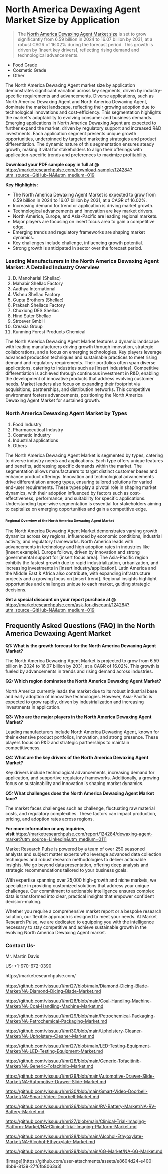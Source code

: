 <h1>North America Dewaxing Agent Market&nbsp;Size by Application</h1><blockquote><p>The <a href="https://marketresearchpulse.com/download-sample/124284?utm_source=GitHub-NA&amp;utm_medium=019">North America Dewaxing Agent Market size</a> is set to grow significantly from 6.59 billion in 2024 to 16.07 billion by 2031, at a robust CAGR of 16.02% during the forecast period. This growth is driven by [insert key drivers], reflecting rising demand and technological advancements.</p></blockquote><ul><li>Food Grade<li> Cosmetic Grade<li> Other</li></ul><p>The North America Dewaxing Agent market size by application demonstrates significant variation across key segments, driven by industry-specific requirements and advancements. Diverse applications, such as North America Dewaxing Agent and North America Dewaxing Agent, dominate the market landscape, reflecting their growing adoption due to technological innovations and cost-efficiency. This segmentation highlights the market's adaptability to evolving consumer and business demands. Emerging applications in North America Dewaxing Agent are expected to further expand the market, driven by regulatory support and increased R&D investments. Each application segment presents unique growth opportunities, underpinned by targeted marketing strategies and product differentiation. The dynamic nature of this segmentation ensures steady growth, making it vital for stakeholders to align their offerings with application-specific trends and preferences to maximize profitability.</p><p><strong>Download your PDF sample copy in full at @ </strong><a href="https://marketresearchpulse.com/download-sample/124284?utm_source=GitHub-NA&amp;utm_medium=019">https://marketresearchpulse.com/download-sample/124284?utm_source=GitHub-NA&amp;utm_medium=019</a></p><p><strong>Key Highlights: </strong></p><ul><li>The North America Dewaxing Agent Market is expected to grow from 6.59 billion in 2024 to 16.07 billion by 2031, at a CAGR of 16.02%.</li><li>Increasing demand for trend or application is driving market growth.</li><li>Technological advancements and innovation are key market drivers.</li><li>North America, Europe, and Asia-Pacific are leading regional markets.</li><li>Major players are focusing on insert focus area to gain a competitive edge.</li><li>Emerging trends and regulatory frameworks are shaping market dynamics.</li><li>Key challenges include challenge, influencing growth potential.</li><li>Strong growth is anticipated in sector over the forecast period.</li></ul><h3>Leading Manufacturers in the North America Dewaxing Agent Market: A Detailed Industry Overview</h3><ol><li>D. Manoharlal (Shellac)</li><li>Mahabir Shellac Factory</li><li>Aadhya International</li><li>Vishnu Shellac Factory</li><li>Gupta Brothers (Shellac)</li><li>Prakash Shellacs Factory</li><li>Chuxiong DES Shellac</li><li>Hind Suter Shellac</li><li>Stroever GmbH</li><li>Creasia Group</li><li>Kunming Forest Products Chemical</li></ol><div class="flex max-w-full flex-col flex-grow"><div class="min-h-8 text-message flex w-full flex-col items-end gap-2 whitespace-normal break-words [.text-message+&amp;]:mt-5" dir="auto" data-message-author-role="assistant" data-message-id="fd8432e4-4910-450d-b182-61b7bfb0a01f" data-message-model-slug="gpt-4o"><div class="flex w-full flex-col gap-1 empty:hidden first:pt-[3px]"><div class="markdown prose w-full break-words dark:prose-invert light"><p>The North America Dewaxing Agent Market features a dynamic landscape with leading manufacturers driving growth through innovation, strategic collaborations, and a focus on emerging technologies. Key players leverage advanced production techniques and sustainable practices to meet rising demand and regulatory requirements. Their portfolios often span diverse applications, catering to industries such as [insert industries]. Competitive differentiation is achieved through continuous investment in R&amp;D, enabling the development of innovative products that address evolving customer needs. Market leaders also focus on expanding their footprint via acquisitions, partnerships, and distribution networks. This competitive environment fosters advancements, positioning the North America Dewaxing Agent Market for sustained growth.</p></div></div></div></div><h3>North America Dewaxing Agent Market by Types</h3><ol><li>Food Industry<li> Pharmaceutical Industry<li> Cosmetic Industry<li> Industrial applications<li> Others</li></ol><div class="flex max-w-full flex-col flex-grow"><div class="min-h-8 text-message flex w-full flex-col items-end gap-2 whitespace-normal break-words [.text-message+&amp;]:mt-5" dir="auto" data-message-author-role="assistant" data-message-id="084470be-0bb7-4664-bddf-5156b4f41249" data-message-model-slug="gpt-4o-mini"><div class="flex w-full flex-col gap-1 empty:hidden first:pt-[3px]"><div class="markdown prose w-full break-words dark:prose-invert light"><p>The North America Dewaxing Agent Market is segmented by types, catering to diverse industry needs and applications. Each type offers unique features and benefits, addressing specific demands within the market. The segmentation allows manufacturers to target distinct customer bases and enhance product offerings. Innovation and technological advancements drive differentiation among types, ensuring tailored solutions for varied end-user requirements. These types play a pivotal role in shaping market dynamics, with their adoption influenced by factors such as cost-effectiveness, performance, and suitability for specific applications. Understanding type-wise segmentation is essential for stakeholders aiming to capitalize on emerging opportunities and gain a competitive edge.</p></div></div></div></div><h3><span style="font-size: 11px;">Regional Overview of the North America Dewaxing Agent Market</span></h3><div class="flex max-w-full flex-col flex-grow"><div class="min-h-8 text-message flex w-full flex-col items-end gap-2 whitespace-normal break-words [.text-message+&amp;]:mt-5" dir="auto" data-message-author-role="assistant" data-message-id="e9038762-ce64-4e30-91c9-9bd413514231" data-message-model-slug="gpt-4o-mini"><div class="flex w-full flex-col gap-1 empty:hidden first:pt-[3px]"><div class="markdown prose w-full break-words dark:prose-invert light"><p>The North America Dewaxing Agent Market demonstrates varying growth dynamics across key regions, influenced by economic conditions, industrial activity, and regulatory frameworks. North America leads with advancements in technology and high adoption rates in industries like [insert example]. Europe follows, driven by innovation and strong governmental support for [insert focus area]. The Asia-Pacific region exhibits the fastest growth due to rapid industrialization, urbanization, and increasing investments in [insert industry/application]. Latin America and the Middle East &amp; Africa also contribute, with expanding infrastructure projects and a growing focus on [insert trend]. Regional insights highlight opportunities and challenges unique to each market, guiding strategic decisions.</p></div></div></div></div><p><strong>Get a special discount on your report purchase at @ </strong><a href="https://marketresearchpulse.com/ask-for-discount/124284?utm_source=GitHub-NA&amp;utm_medium=019">https://marketresearchpulse.com/ask-for-discount/124284?utm_source=GitHub-NA&amp;utm_medium=019</a></p><h2>Frequently Asked Questions (FAQ) in the North America Dewaxing Agent Market</h2><p><strong>Q1: What is the growth forecast for the North America Dewaxing Agent Market?</strong></p><p>The North America Dewaxing Agent Market is projected to grow from 6.59 billion in 2024 to 16.07 billion by 2031, at a CAGR of 16.02%. This growth is fueled by advancements in trends and rising demand across industries.</p><p><strong>Q2: Which region dominates the North America Dewaxing Agent Market?</strong></p><p>North America currently leads the market due to its robust industrial base and early adoption of innovative technologies. However, Asia-Pacific is expected to grow rapidly, driven by industrialization and increasing investments in application.</p><p><strong>Q3: Who are the major players in the North America Dewaxing Agent Market?</strong></p><p>Leading manufacturers include North America Dewaxing Agent, known for their extensive product portfolios, innovation, and strong presence. These players focus on R&amp;D and strategic partnerships to maintain competitiveness.</p><p><strong>Q4: What are the key drivers of the North America Dewaxing Agent Market?</strong></p><p>Key drivers include technological advancements, increasing demand for application, and supportive regulatory frameworks. Additionally, a growing focus on sustainability and innovation is shaping market dynamics.</p><p><strong>Q5: What challenges does the North America Dewaxing Agent Market face?</strong></p><p>The market faces challenges such as challenge, fluctuating raw material costs, and regulatory complexities. These factors can impact production, pricing, and adoption rates across regions.</p><p><strong>For more information or any inquiries, visit&nbsp;</strong><a href="https://marketresearchpulse.com/report/124284/dewaxing-agent-market?utm_source=Linkedin&utm_medium=0111">https://marketresearchpulse.com/report/124284/dewaxing-agent-market?utm_source=Linkedin&utm_medium=0111</a></p><p>Market Research Pulse is powered by a team of over 250 seasoned analysts and subject matter experts who leverage advanced data collection techniques and robust research methodologies to deliver actionable insights. We go beyond data presentation, offering deep analysis and strategic recommendations tailored to your business goals.</p><p>With expertise spanning over 25,000 high-growth and niche markets, we specialize in providing customized solutions that address your unique challenges. Our commitment to actionable intelligence ensures complex data is transformed into clear, practical insights that empower confident decision-making.</p><p>Whether you require a comprehensive market report or a bespoke research solution, our flexible approach is designed to meet your needs. At Market Research Pulse, we are dedicated to equipping you with the intelligence necessary to stay competitive and achieve sustainable growth in the evolving North America Dewaxing Agent market.</p><h3><strong>Contact Us-</strong></h3><p>Mr. Martin Davis</p><p>US: +1-970-672-0390</p><p>https://marketresearchpulse.com/</p><p><a href="https://github.com/vissuuu1/mri27/blob/main/Diamond-Dicing-Blade-Market/NA-Diamond-Dicing-Blade-Market.md">https://github.com/vissuuu1/mri27/blob/main/Diamond-Dicing-Blade-Market/NA-Diamond-Dicing-Blade-Market.md</a></p><p><a href="https://github.com/vissuuu1/mri28/blob/main/Coal-Handling-Machine-Market/NA-Coal-Handling-Machine-Market.md">https://github.com/vissuuu1/mri28/blob/main/Coal-Handling-Machine-Market/NA-Coal-Handling-Machine-Market.md</a></p><p><a href="https://github.com/vissuuu1/mri29/blob/main/Petrochemical-Packaging-Market/NA-Petrochemical-Packaging-Market.md">https://github.com/vissuuu1/mri29/blob/main/Petrochemical-Packaging-Market/NA-Petrochemical-Packaging-Market.md</a></p><p><a href="https://github.com/vissuuu1/mri30/blob/main/Upholstery-Cleaner-Market/NA-Upholstery-Cleaner-Market.md">https://github.com/vissuuu1/mri30/blob/main/Upholstery-Cleaner-Market/NA-Upholstery-Cleaner-Market.md</a></p><p><a href="https://github.com/vissuuu1/mri27/blob/main/LED-Testing-Equipment-Market/NA-LED-Testing-Equipment-Market.md">https://github.com/vissuuu1/mri27/blob/main/LED-Testing-Equipment-Market/NA-LED-Testing-Equipment-Market.md</a></p><p><a href="https://github.com/vissuuu1/mri28/blob/main/Generic-Tofacitinib-Market/NA-Generic-Tofacitinib-Market.md">https://github.com/vissuuu1/mri28/blob/main/Generic-Tofacitinib-Market/NA-Generic-Tofacitinib-Market.md</a></p><p><a href="https://github.com/vissuuu1/mri29/blob/main/Automotive-Drawer-Slide-Market/NA-Automotive-Drawer-Slide-Market.md">https://github.com/vissuuu1/mri29/blob/main/Automotive-Drawer-Slide-Market/NA-Automotive-Drawer-Slide-Market.md</a></p><p><a href="https://github.com/vissuuu1/mri30/blob/main/Smart-Video-Doorbell-Market/NA-Smart-Video-Doorbell-Market.md">https://github.com/vissuuu1/mri30/blob/main/Smart-Video-Doorbell-Market/NA-Smart-Video-Doorbell-Market.md</a></p><p><a href="https://github.com/vissuuu1/mri26/blob/main/RV-Battery-Market/NA-RV-Battery-Market.md">https://github.com/vissuuu1/mri26/blob/main/RV-Battery-Market/NA-RV-Battery-Market.md</a></p><p><a href="https://github.com/vissuuu1/mri27/blob/main/Clinical-Trial-Imaging-Platform-Market/NA-Clinical-Trial-Imaging-Platform-Market.md">https://github.com/vissuuu1/mri27/blob/main/Clinical-Trial-Imaging-Platform-Market/NA-Clinical-Trial-Imaging-Platform-Market.md</a></p><p><a href="https://github.com/vissuuu1/mri28/blob/main/Alcohol-Ethyoxylate-Market/NA-Alcohol-Ethyoxylate-Market.md">https://github.com/vissuuu1/mri28/blob/main/Alcohol-Ethyoxylate-Market/NA-Alcohol-Ethyoxylate-Market.md</a></p><p><a href="https://github.com/vissuuu1/mri29/blob/main/6G-Market/NA-6G-Market.md">https://github.com/vissuuu1/mri29/blob/main/6G-Market/NA-6G-Market.md</a></p>
![image](https://github.com/user-attachments/assets/e8604d24-e400-4bb9-8139-27f6fb8063a3)
